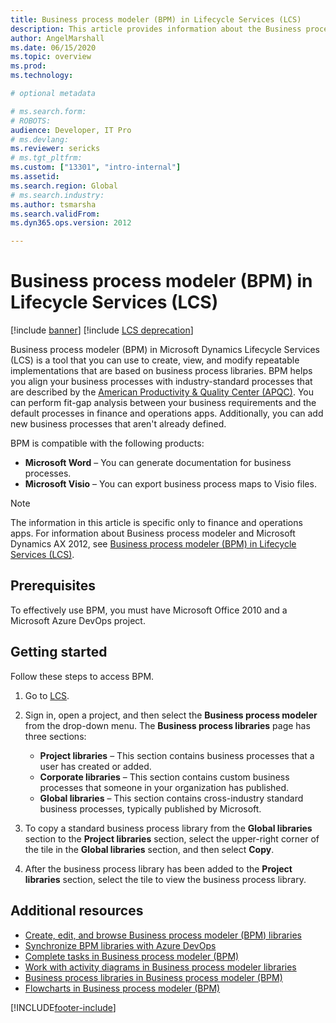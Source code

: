 ```yaml
---
title: Business process modeler (BPM) in Lifecycle Services (LCS)
description: This article provides information about the Business process modeler tool in Lifecycle Services (LCS).
author: AngelMarshall 
ms.date: 06/15/2020
ms.topic: overview
ms.prod: 
ms.technology: 

# optional metadata

# ms.search.form: 
# ROBOTS: 
audience: Developer, IT Pro
# ms.devlang: 
ms.reviewer: sericks
# ms.tgt_pltfrm: 
ms.custom: ["13301", "intro-internal"]
ms.assetid: 
ms.search.region: Global
# ms.search.industry: 
ms.author: tsmarsha
ms.search.validFrom: 
ms.dyn365.ops.version: 2012

---
```


# Business process modeler (BPM) in Lifecycle Services (LCS)

[!include [banner](../includes/banner.md)]
[!include [LCS deprecation](../includes/lcs-deprecation.md)]

Business process modeler (BPM) in Microsoft Dynamics Lifecycle Services (LCS) is a tool that you can use to create, view, and modify repeatable implementations that are based on business process libraries. BPM helps you align your business processes with industry-standard processes that are described by the [American Productivity &amp; Quality Center (APQC)](https://www.apqc.org/). You can perform fit-gap analysis between your business requirements and the default processes in finance and operations apps. Additionally, you can add new business processes that aren't already defined.

BPM is compatible with the following products:

- **Microsoft Word** – You can generate documentation for business processes.
- **Microsoft Visio** – You can export business process maps to Visio files.

> [!NOTE]
> The information in this article is specific only to finance and operations apps. For information about Business process modeler and Microsoft Dynamics AX 2012, see [Business process modeler (BPM) in Lifecycle Services (LCS)](/dynamicsax-2012/appuser-itpro/business-process-modeler-lcs). 

## Prerequisites

To effectively use BPM, you must have Microsoft Office 2010 and a Microsoft Azure DevOps project.

## Getting started

Follow these steps to access BPM.

1. Go to [LCS](https://lcs.dynamics.com/).
2. Sign in, open a project, and then select the **Business process modeler** from the drop-down menu. The **Business process libraries** page has three sections:

    - **Project libraries** – This section contains business processes that a user has created or added.
    - **Corporate libraries** – This section contains custom business processes that someone in your organization has published.
    - **Global libraries** – This section contains cross-industry standard business processes, typically published by Microsoft.

3. To copy a standard business process library from the **Global libraries** section to the **Project libraries** section, select the upper-right corner of the tile in the **Global libraries** section, and then select **Copy**.
4. After the business process library has been added to the **Project libraries** section, select the tile to view the business process library.

## Additional resources

- [Create, edit, and browse Business process modeler (BPM) libraries](creating-editing-browsing.md)
- [Synchronize BPM libraries with Azure DevOps](synchronize-bpm-vsts.md)
- [Complete tasks in Business process modeler (BPM)](complete-tasks-bpm.md)
- [Work with activity diagrams in Business process modeler libraries](using-activity-diagrams.md)
- [Business process libraries in Business process modeler (BPM)](business-process-libraries-business-process-modeler.md)
- [Flowcharts in Business process modeler (BPM)](flowcharts-business-process-modeler.md)




[!INCLUDE[footer-include](../../../includes/footer-banner.md)]

